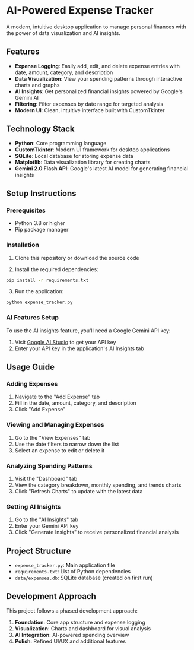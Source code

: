 # AI-Powered Expense Tracker

A modern, intuitive desktop application to manage personal finances with the power of data visualization and AI insights.

## Features

- **Expense Logging**: Easily add, edit, and delete expense entries with date, amount, category, and description
- **Data Visualization**: View your spending patterns through interactive charts and graphs
- **AI Insights**: Get personalized financial insights powered by Google's Gemini AI
- **Filtering**: Filter expenses by date range for targeted analysis
- **Modern UI**: Clean, intuitive interface built with CustomTkinter

## Technology Stack

- **Python**: Core programming language
- **CustomTkinter**: Modern UI framework for desktop applications
- **SQLite**: Local database for storing expense data
- **Matplotlib**: Data visualization library for creating charts
- **Gemini 2.0 Flash API**: Google's latest AI model for generating financial insights

## Setup Instructions

### Prerequisites

- Python 3.8 or higher
- Pip package manager

### Installation

1. Clone this repository or download the source code

2. Install the required dependencies:

```bash
pip install -r requirements.txt
```

3. Run the application:

```bash
python expense_tracker.py
```

### AI Features Setup

To use the AI insights feature, you'll need a Google Gemini API key:

1. Visit [Google AI Studio](https://makersuite.google.com/app/apikey) to get your API key
2. Enter your API key in the application's AI Insights tab

## Usage Guide

### Adding Expenses

1. Navigate to the "Add Expense" tab
2. Fill in the date, amount, category, and description
3. Click "Add Expense"

### Viewing and Managing Expenses

1. Go to the "View Expenses" tab
2. Use the date filters to narrow down the list
3. Select an expense to edit or delete it

### Analyzing Spending Patterns

1. Visit the "Dashboard" tab
2. View the category breakdown, monthly spending, and trends charts
3. Click "Refresh Charts" to update with the latest data

### Getting AI Insights

1. Go to the "AI Insights" tab
2. Enter your Gemini API key
3. Click "Generate Insights" to receive personalized financial analysis

## Project Structure

- `expense_tracker.py`: Main application file
- `requirements.txt`: List of Python dependencies
- `data/expenses.db`: SQLite database (created on first run)

## Development Approach

This project follows a phased development approach:

1. **Foundation**: Core app structure and expense logging
2. **Visualization**: Charts and dashboard for visual analysis
3. **AI Integration**: AI-powered spending overview
4. **Polish**: Refined UI/UX and additional features
